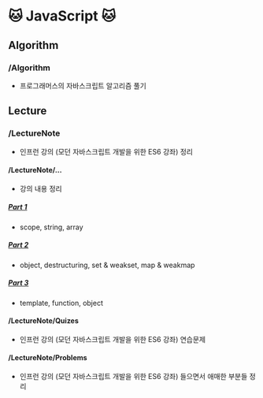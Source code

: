 # 🐱 JavaScript 🐱

## Algorithm

### /Algorithm

- 프로그래머스의 자바스크립트 알고리즘 풀기

## Lecture

### /LectureNote

- 인프런 강의 (모던 자바스크립트 개발을 위한 ES6 강좌) 정리

#### /LectureNote/...

- 강의 내용 정리

##### [Part 1](./LectureNote/Notes/Part1.md)

- scope, string, array

##### [Part 2](./LectureNote/Notes/Part2.md)

- object, destructuring, set & weakset, map & weakmap

##### [Part 3](./LectureNote/Notes/Part3.md)

- template, function, object

#### /LectureNote/Quizes

- 인프런 강의 (모던 자바스크립트 개발을 위한 ES6 강좌) 연습문제

#### /LectureNote/Problems

- 인프런 강의 (모던 자바스크립트 개발을 위한 ES6 강좌) 들으면서 애매한 부분들 정리
